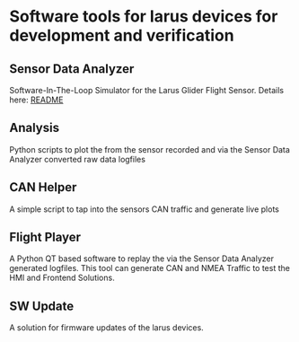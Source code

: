 # Software tools for larus devices for development and verification

## Sensor Data Analyzer
Software-In-The-Loop Simulator for the Larus Glider Flight Sensor. Details here: [README](sensor_data_analyzer/README.md)

## Analysis
Python scripts to plot the from the sensor recorded and via the Sensor Data Analyzer converted raw data logfiles

## CAN Helper
A simple script to tap into the sensors CAN traffic and generate live plots

## Flight Player
A Python QT based software to replay the via the Sensor Data Analyzer generated logfiles. This tool can generate CAN and NMEA Traffic to test the HMI and Frontend Solutions.

## SW Update
A solution for firmware updates of the larus devices. 
